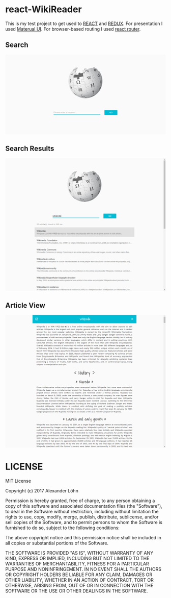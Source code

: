 # react-WikiReader

This is my test project to get used to [REACT](https://facebook.github.io/react/) and [REDUX](http://redux.js.org/). For presentation I used [Materual UI](http://www.material-ui.com/#/). For browser-based routing I used [react router](https://github.com/ReactTraining/react-router/tree/master/packages/react-router).

## Search

![Search](./README/a.png)

## Search Results

![Search](./README/b.png)

## Article View

![Search](./README/c.png)

# LICENSE

MIT License

Copyright (c) 2017 Alexander Löhn

Permission is hereby granted, free of charge, to any person obtaining a copy
of this software and associated documentation files (the "Software"), to deal
in the Software without restriction, including without limitation the rights
to use, copy, modify, merge, publish, distribute, sublicense, and/or sell
copies of the Software, and to permit persons to whom the Software is
furnished to do so, subject to the following conditions:

The above copyright notice and this permission notice shall be included in all
copies or substantial portions of the Software.

THE SOFTWARE IS PROVIDED "AS IS", WITHOUT WARRANTY OF ANY KIND, EXPRESS OR
IMPLIED, INCLUDING BUT NOT LIMITED TO THE WARRANTIES OF MERCHANTABILITY,
FITNESS FOR A PARTICULAR PURPOSE AND NONINFRINGEMENT. IN NO EVENT SHALL THE
AUTHORS OR COPYRIGHT HOLDERS BE LIABLE FOR ANY CLAIM, DAMAGES OR OTHER
LIABILITY, WHETHER IN AN ACTION OF CONTRACT, TORT OR OTHERWISE, ARISING FROM,
OUT OF OR IN CONNECTION WITH THE SOFTWARE OR THE USE OR OTHER DEALINGS IN THE
SOFTWARE.

